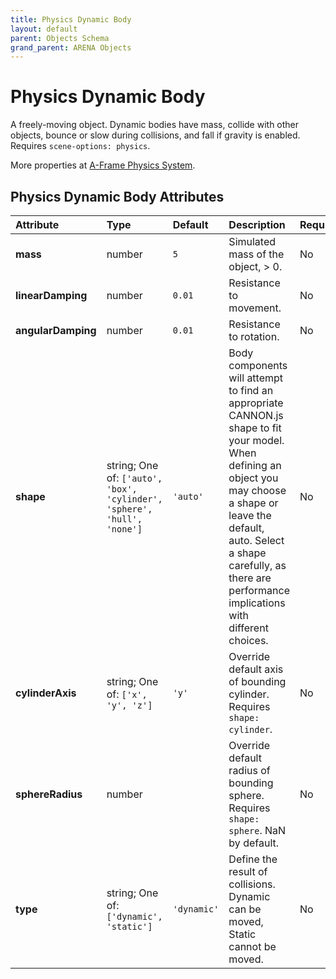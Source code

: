 ```yaml
---
title: Physics Dynamic Body
layout: default
parent: Objects Schema
grand_parent: ARENA Objects
---
```


<!--CAUTION: This file is autogenerated from https://github.com/arenaxr/arena-schemas. Changes made here may be overwritten.-->


Physics Dynamic Body
====================


A freely-moving object. Dynamic bodies have mass, collide with other objects, bounce or slow during collisions, and fall if gravity is enabled. Requires `scene-options: physics`.

More properties at <a href='https://github.com/c-frame/aframe-physics-system/blob/master/CannonDriver.md'>A-Frame Physics System</a>.

Physics Dynamic Body Attributes
--------------------------------

|Attribute|Type|Default|Description|Required|
| :--- | :--- | :--- | :--- | :--- |
|**mass**|number|```5```|Simulated mass of the object, > 0.|No|
|**linearDamping**|number|```0.01```|Resistance to movement.|No|
|**angularDamping**|number|```0.01```|Resistance to rotation.|No|
|**shape**|string; One of: ```['auto', 'box', 'cylinder', 'sphere', 'hull', 'none']```|```'auto'```|Body components will attempt to find an appropriate CANNON.js shape to fit your model. When defining an object you may choose a shape or leave the default, auto. Select a shape carefully, as there are performance implications with different choices.|No|
|**cylinderAxis**|string; One of: ```['x', 'y', 'z']```|```'y'```|Override default axis of bounding cylinder. Requires `shape: cylinder`.|No|
|**sphereRadius**|number||Override default radius of bounding sphere. Requires `shape: sphere`. NaN by default.|No|
|**type**|string; One of: ```['dynamic', 'static']```|```'dynamic'```|Define the result of collisions. Dynamic can be moved, Static cannot be moved.|No|
